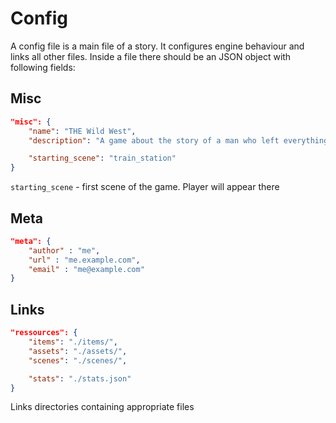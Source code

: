 # Config
A config file is a main file of a story. It configures engine behaviour and links all other files. Inside a file there should be an JSON object with following fields:
## Misc
```json
"misc": {
    "name": "THE Wild West",
    "description": "A game about the story of a man who left everything to find an adventure",

    "starting_scene": "train_station"
}
```
`starting_scene` - first scene of the game. Player will appear there

## Meta
```json
"meta": {
    "author" : "me",
    "url" : "me.example.com",
    "email" : "me@example.com"
}
```

## Links
```json
"ressources": {
    "items": "./items/",
    "assets": "./assets/",
    "scenes": "./scenes/",

    "stats": "./stats.json"
}
```
Links directories containing appropriate files
